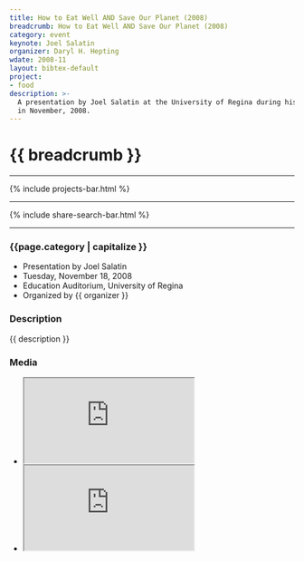 ```yaml
---
title: How to Eat Well AND Save Our Planet (2008)
breadcrumb: How to Eat Well AND Save Our Planet (2008)
category: event
keynote: Joel Salatin
organizer: Daryl H. Hepting
wdate: 2008-11
layout: bibtex-default
project:
- food
description: >-
  A presentation by Joel Salatin at the University of Regina during his visit
  in November, 2008.
---
```

# {{ breadcrumb }}

* * *

<!-- Projects -->
{% include projects-bar.html %}

* * *

<!-- Social Share + Search Buttons -->
{% include share-search-bar.html %}

* * *

### {{page.category | capitalize }}
- Presentation by Joel Salatin
- Tuesday, November 18, 2008
- Education Auditorium, University of Regina
- Organized by {{ organizer }}


### Description

{{ description }}

### Media

- <div class="embed-responsive embed-responsive-16by9">
  <iframe class="embed-responsive-item"
  	src="https://www.youtube.com/embed/RQTH-jQ-gkg">
  </iframe>
  </div>
- <div class="embed-responsive embed-responsive-16by9">
  <iframe class="embed-responsive-item"
	src="https://www.youtube.com/embed/l2FHc0tjMuk">
  </iframe>
  </div>
